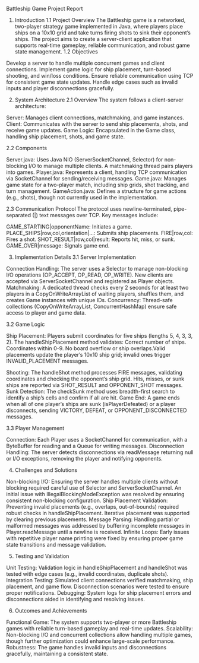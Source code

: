 Battleship Game Project Report
1. Introduction
1.1 Project Overview
The Battleship game is a networked, two-player strategy game implemented in Java, where players place ships on a 10x10 grid and take turns firing shots to sink their opponent’s ships. The project aims to create a server-client application that supports real-time gameplay, reliable communication, and robust game state management.
1.2 Objectives

Develop a server to handle multiple concurrent games and client connections.
Implement game logic for ship placement, turn-based shooting, and win/loss conditions.
Ensure reliable communication using TCP for consistent game state updates.
Handle edge cases such as invalid inputs and player disconnections gracefully.

2. System Architecture
2.1 Overview
The system follows a client-server architecture:

Server: Manages client connections, matchmaking, and game instances.
Client: Communicates with the server to send ship placements, shots, and receive game updates.
Game Logic: Encapsulated in the Game class, handling ship placement, shots, and game state.

2.2 Components

Server.java: Uses Java NIO (ServerSocketChannel, Selector) for non-blocking I/O to manage multiple clients. A matchmaking thread pairs players into games.
Player.java: Represents a client, handling TCP communication via SocketChannel for sending/receiving messages.
Game.java: Manages game state for a two-player match, including ship grids, shot tracking, and turn management.
GameAction.java: Defines a structure for game actions (e.g., shots), though not currently used in the implementation.

2.3 Communication Protocol
The protocol uses newline-terminated, pipe-separated (|) text messages over TCP. Key messages include:

GAME_STARTING|opponentName: Initiates a game.
PLACE_SHIPS|row,col,orientation|...: Submits ship placements.
FIRE|row,col: Fires a shot.
SHOT_RESULT|row,col|result: Reports hit, miss, or sunk.
GAME_OVER|message: Signals game end.

3. Implementation Details
3.1 Server Implementation

Connection Handling: The server uses a Selector to manage non-blocking I/O operations (OP_ACCEPT, OP_READ, OP_WRITE). New clients are accepted via ServerSocketChannel and registered as Player objects.
Matchmaking: A dedicated thread checks every 2 seconds for at least two players in a CopyOnWriteArrayList of waiting players, shuffles them, and creates Game instances with unique IDs.
Concurrency: Thread-safe collections (CopyOnWriteArrayList, ConcurrentHashMap) ensure safe access to player and game data.

3.2 Game Logic

Ship Placement: Players submit coordinates for five ships (lengths 5, 4, 3, 3, 2). The handleShipPlacement method validates:
Correct number of ships.
Coordinates within 0-9.
No board overflow or ship overlaps.Valid placements update the player’s 10x10 ship grid; invalid ones trigger INVALID_PLACEMENT messages.


Shooting: The handleShot method processes FIRE messages, validating coordinates and checking the opponent’s ship grid. Hits, misses, or sunk ships are reported via SHOT_RESULT and OPPONENT_SHOT messages.
Sunk Detection: The checkSunk method uses breadth-first search to identify a ship’s cells and confirm if all are hit.
Game End: A game ends when all of one player’s ships are sunk (isPlayerDefeated) or a player disconnects, sending VICTORY, DEFEAT, or OPPONENT_DISCONNECTED messages.

3.3 Player Management

Connection: Each Player uses a SocketChannel for communication, with a ByteBuffer for reading and a Queue for writing messages.
Disconnection Handling: The server detects disconnections via readMessage returning null or I/O exceptions, removing the player and notifying opponents.

4. Challenges and Solutions

Non-blocking I/O: Ensuring the server handles multiple clients without blocking required careful use of Selector and ServerSocketChannel. An initial issue with IllegalBlockingModeException was resolved by ensuring consistent non-blocking configuration.
Ship Placement Validation: Preventing invalid placements (e.g., overlaps, out-of-bounds) required robust checks in handleShipPlacement. Iterative placement was supported by clearing previous placements.
Message Parsing: Handling partial or malformed messages was addressed by buffering incomplete messages in Player.readMessage until a newline is received.
Infinite Loops: Early issues with repetitive player name printing were fixed by ensuring proper game state transitions and message validation.

5. Testing and Validation

Unit Testing: Validation logic in handleShipPlacement and handleShot was tested with edge cases (e.g., invalid coordinates, duplicate shots).
Integration Testing: Simulated client connections verified matchmaking, ship placement, and game flow. Disconnection scenarios were tested to ensure proper notifications.
Debugging: System logs for ship placement errors and disconnections aided in identifying and resolving issues.

6. Outcomes and Achievements

Functional Game: The system supports two-player or more Battleship games with reliable turn-based gameplay and real-time updates.
Scalability: Non-blocking I/O and concurrent collections allow handling multiple games, though further optimization could enhance large-scale performance.
Robustness: The game handles invalid inputs and disconnections gracefully, maintaining a consistent state.


